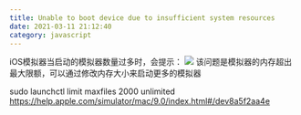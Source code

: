 ```yaml
---
title: Unable to boot device due to insufficient system resources
date: 2021-03-11 21:12:40
category: javascript
---
```


iOS模拟器当启动的模拟器数量过多时，会提示：
![](https://upload-images.jianshu.io/upload_images/10024246-e6efd02dc51166b2.png?imageMogr2/auto-orient/strip%7CimageView2/2/w/1240)
该问题是模拟器的内存超出最大限额，可以通过修改内存大小来启动更多的模拟器

sudo launchctl limit maxfiles 2000 unlimited
https://help.apple.com/simulator/mac/9.0/index.html#/dev8a5f2aa4e
